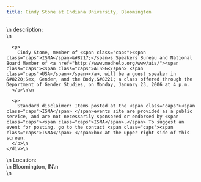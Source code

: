 ```yaml
---
title: Cindy Stone at Indiana University, Bloomington
---
```


<div class="flexinode-body flexinode-2">
  <div class="flexinode-textarea-1">
    <div class="form-item">
      \n <label>description:</label><br /> \n 
      
      <p>
        Cindy Stone, member of <span class="caps"><span class="caps">ISNA</span>&#8217;</span>s Speakers Bureau and National Board Member of <a href="http://www.medhelp.org/www/ais/"><span class="caps"><span class="caps">AISSG</span> <span class="caps">USA</span></span></a>, will be a guest speaker in &#8220;Sex, Gender, and the Body,&#8221; a class offered through the Department of Gender Studies, on Monday, January 23, 2006 at 4 p.m.
      </p>\n\n
      
      <p>
        Standard disclaimer: Items posted at the <span class="caps"><span class="caps">ISNA</span> </span>events site are provided as a public service, and are not necessarily sponsored or endorsed by <span class="caps"><span class="caps">ISNA</span>.</span> To suggest an event for posting, go to the contact <span class="caps"><span class="caps">ISNA</span> </span>box at the upper right side of this screen.
      </p>\n
    </div>\n
  </div>
  
  <div class="flexinode-textfield-2">
    <div class="form-item">
      \n <label>Location:</label><br /> \n Bloomington, IN\n
    </div>\n
  </div>
</div>